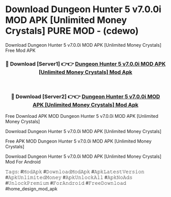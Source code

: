 # Download Dungeon Hunter 5 v7.0.0i MOD APK [Unlimited Money Crystals] PURE MOD - (cdewo)
Download Dungeon Hunter 5 v7.0.0i MOD APK [Unlimited Money Crystals] Free Mod APK

<div align="center">
<h3>🔴 Download [Server1] 👉👉 <a href="https://apk-comot.site?title=Dungeon_Hunter_5_v7.0.0i_MOD_APK_[Unlimited_Money_Crystals]">Dungeon Hunter 5 v7.0.0i MOD APK [Unlimited Money Crystals] Mod Apk</a></h3><br>

<h3>🔴 Download [Server2] 👉👉 <a href="https://apk-comot.site?title=Dungeon_Hunter_5_v7.0.0i_MOD_APK_[Unlimited_Money_Crystals]">Dungeon Hunter 5 v7.0.0i MOD APK [Unlimited Money Crystals] Mod Apk</a></h3>
</div>


Free Download APK MOD Dungeon Hunter 5 v7.0.0i MOD APK [Unlimited Money Crystals]

Download Dungeon Hunter 5 v7.0.0i MOD APK [Unlimited Money Crystals] 

Free APK MOD Dungeon Hunter 5 v7.0.0i MOD APK [Unlimited Money Crystals] 

Download Dungeon Hunter 5 v7.0.0i MOD APK [Unlimited Money Crystals] Mod For Android

𝚃𝚊𝚐𝚜: #𝙼𝚘𝚍𝙰𝚙𝚔 #𝙳𝚘𝚠𝚗𝚕𝚘𝚊𝚍𝙼𝚘𝚍𝙰𝚙𝚔 #𝙰𝚙𝚔𝙻𝚊𝚝𝚎𝚜𝚝𝚅𝚎𝚛𝚜𝚒𝚘𝚗 #𝙰𝚙𝚔𝚄𝚗𝚕𝚒𝚖𝚒𝚝𝚎𝚍𝙼𝚘𝚗𝚎𝚢 #𝙰𝚙𝚔𝚄𝚗𝚕𝚘𝚌𝚔𝙰𝚕𝚕 #𝙰𝚙𝚔𝙽𝚘𝙰𝚍𝚜 #𝚄𝚗𝚕𝚘𝚌𝚔𝙿𝚛𝚎𝚖𝚒𝚞𝚖 #𝙵𝚘𝚛𝙰𝚗𝚍𝚛𝚘𝚒𝚍 #𝙵𝚛𝚎𝚎𝙳𝚘𝚠𝚗𝚕𝚘𝚊𝚍 #home_design_mod_apk